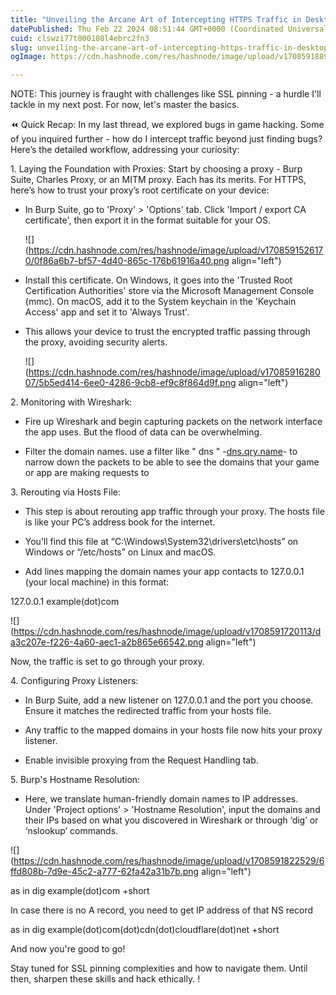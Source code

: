 ```yaml
---
title: "Unveiling the Arcane Art of Intercepting HTTPS Traffic in Desktop Apps & Games!"
datePublished: Thu Feb 22 2024 08:51:44 GMT+0000 (Coordinated Universal Time)
cuid: clswzi77t000108l4ebrc2fn3
slug: unveiling-the-arcane-art-of-intercepting-https-traffic-in-desktop-apps-games
ogImage: https://cdn.hashnode.com/res/hashnode/image/upload/v1708591889097/288fe0af-8df1-483c-935f-aea7159d712f.jpeg

---
```


NOTE: This journey is fraught with challenges like SSL pinning - a hurdle I'll tackle in my next post. For now, let's master the basics.

⏪ Quick Recap: In my last thread, we explored bugs in game hacking. Some of you inquired further - how do I intercept traffic beyond just finding bugs? Here’s the detailed workflow, addressing your curiosity:

1\. Laying the Foundation with Proxies: Start by choosing a proxy - Burp Suite, Charles Proxy, or an MITM proxy. Each has its merits. For HTTPS, here’s how to trust your proxy’s root certificate on your device:

* In Burp Suite, go to 'Proxy' &gt; 'Options' tab. Click 'Import / export CA certificate', then export it in the format suitable for your OS.
    
    ![](https://cdn.hashnode.com/res/hashnode/image/upload/v1708591526170/0f86a6b7-bf57-4d40-865c-176b61916a40.png align="left")
    
* Install this certificate. On Windows, it goes into the 'Trusted Root Certification Authorities' store via the Microsoft Management Console (mmc). On macOS, add it to the System keychain in the 'Keychain Access' app and set it to 'Always Trust'.
    
* This allows your device to trust the encrypted traffic passing through the proxy, avoiding security alerts.
    
    ![](https://cdn.hashnode.com/res/hashnode/image/upload/v1708591628007/5b5ed414-6ee0-4286-9cb8-ef9c8f864d9f.png align="left")
    

2\. Monitoring with Wireshark:

* Fire up Wireshark and begin capturing packets on the network interface the app uses. But the flood of data can be overwhelming.
    
* Filter the domain names. use a filter like " dns " -[dns.qry.name](http://dns.qry.name)\- to narrow down the packets to be able to see the domains that your game or app are making requests to
    

3\. Rerouting via Hosts File:

* This step is about rerouting app traffic through your proxy. The hosts file is like your PC’s address book for the internet.
    
* You’ll find this file at “C:\\Windows\\System32\\drivers\\etc\\hosts” on Windows or “/etc/hosts” on Linux and macOS.
    
* Add lines mapping the domain names your app contacts to 127.0.0.1 (your local machine) in this format:
    

127.0.0.1 example(dot)com

![](https://cdn.hashnode.com/res/hashnode/image/upload/v1708591720113/da3c207e-f226-4a60-aec1-a2b865e66542.png align="left")

Now, the traffic is set to go through your proxy.

4\. Configuring Proxy Listeners:

* In Burp Suite, add a new listener on 127.0.0.1 and the port you choose. Ensure it matches the redirected traffic from your hosts file.
    
* Any traffic to the mapped domains in your hosts file now hits your proxy listener.
    
* Enable invisible proxying from the Request Handling tab.
    

5\. Burp's Hostname Resolution:

* Here, we translate human-friendly domain names to IP addresses. Under 'Project options' &gt; 'Hostname Resolution', input the domains and their IPs based on what you discovered in Wireshark or through ‘dig’ or ‘nslookup’ commands.
    

![](https://cdn.hashnode.com/res/hashnode/image/upload/v1708591822529/6ffd808b-7d9e-45c2-a777-62fa42a31b7b.png align="left")

as in dig example(dot)com +short

In case there is no A record, you need to get IP address of that NS record

as in dig example(dot)com(dot)cdn(dot)cloudflare(dot)net +short

And now you're good to go!

Stay tuned for SSL pinning complexities and how to navigate them. Until then, sharpen these skills and hack ethically. !
